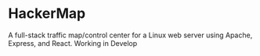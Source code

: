 # HackerMap
A full-stack  traffic map/control center for a Linux web server using Apache, Express, and React.
Working in Develop
